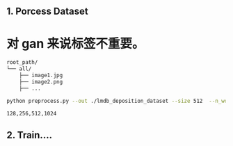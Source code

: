 ## 1. Porcess Dataset

# 对 gan 来说标签不重要。

```bash
root_path/
└── all/
    ├── image1.jpg
    ├── image2.png
    ├── ...
```

```bash
python preprocess.py --out ./lmdb_deposition_dataset --size 512  --n_worker 8 --resample lanczos ./deposition_dataset

```

```bash
128,256,512,1024
```

## 2. Train....

```bash

```
